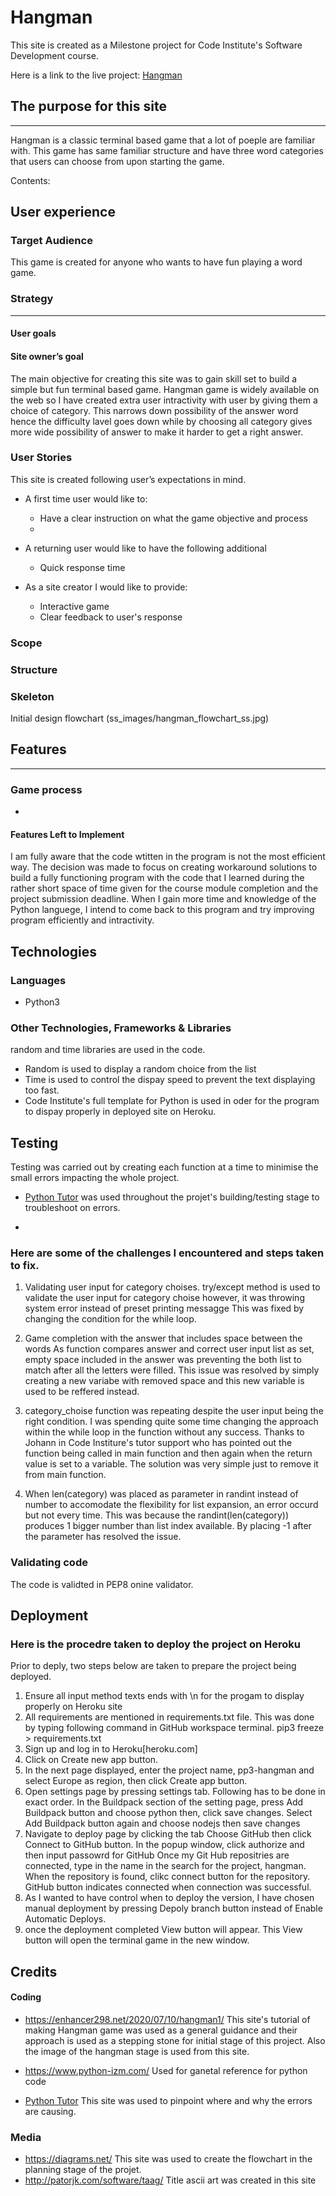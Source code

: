 
# Hangman


This site is created as a Milestone project for Code Institute's Software Development course.

Here is a link to the live project: [Hangman](https://https://pp3-hangman.herokuapp.com/)


## The purpose for this site 
---
Hangman is a classic terminal based game that a lot of poeple are familiar with.
This game has same familiar structure and have three word categories that users can choose from upon starting the game.




Contents:


## User experience

### Target Audience

This game is created for anyone who wants to have fun playing a word game.


###  Strategy 
---

####  User goals 


####  Site owner’s goal 

The main objective for creating this site was to gain skill set to build a simple but fun terminal based game. 
Hangman game is widely available on the web so I have created extra user intractivity with user by giving them a choice of category. This narrows down possibility of the answer word hence the difficulty lavel goes down while by choosing all category gives more wide possibility of answer to make it harder to get a right answer.

###  User Stories 

This site is created following user’s expectations in mind.

* A first time user would like to:
    * Have a clear instruction on what the game objective and process
    * 


* A returning user would like to have the following additional 
   * Quick response time

* As a site creator I would like to provide:
  * Interactive game 
  * Clear feedback to user's response


###  Scope 


###  Structure 



###  Skeleton 

Initial design flowchart (ss_images/hangman_flowchart_ss.jpg)



##  Features 
---




###  Game process 

* 

#### Features Left to Implement

I am fully aware that the code wtitten in the program is not the most efficient way. The decision was made to focus on creating workaround solutions to build a fully functioning program with the code that I learned during the rather short space of time given for the course module completion and the project submission deadline.
When I gain more time and knowledge of the Python languege, I intend to come back to this program and try improving program efficiently and intractivity. 


##  Technologies 

###  Languages 

 * Python3

###  Other Technologies, Frameworks & Libraries 
random and time libraries are used in the code.
* Random is used to display a random choice from the list
* Time is used to control the dispay speed to prevent the text displaying too fast.
* Code Institute's full template for Python is used in oder for the program to dispay properly in deployed site on Heroku.

 
 
##  Testing 
Testing was carried out by creating each function at a time to minimise the small errors impacting the whole project.
* [Python Tutor](http://pythontutor.com/visualize.html#mode=edit) was used throughout the projet's building/testing stage to troubleshoot on errors.

*


### Here are some of the challenges I encountered and steps taken to fix.

1. Validating user input for category choises.
  try/except method is used to validate the user input for category choise however, it was throwing system error instead of preset printing messagge 
  This was fixed by changing the condition for the while loop.


2. Game completion with the answer that includes space between the words
  As function compares answer and correct user input list as set, empty space included in the answer was preventing the both list to match after all the letters were filled. 
  This issue was resolved by simply creating a new variabe with removed space and this new variable is used to be reffered instead.

3. category_choise function was repeating despite the user input being the right condition. 
I was spending quite some time changing the approach within the while loop in the function without any success.
 Thanks to Johann in Code Institure's tutor support who has pointed out the function being called in main function and then again when the return value is set to a variable. The solution was very simple just to remove it from main function.

4. When len(category) was placed as parameter in randint instead of number to accomodate the flexibility for list expansion, an error occurd but not every time. This was because the randint(len(category)) produces 1 bigger number than list index available. By placing -1 after the parameter has resolved the issue.

###  Validating code 

The code is validted in PEP8 onine validator.

##  Deployment 
### Here is the procedre taken to deploy the project on Heroku

Prior to deply, two steps below are taken to prepare the project being deployed.
1. Ensure all input method texts ends with \n for the progam to display properly on Heroku site
2. All requirements are mentioned in requirements.txt file. This was done by typing following command in GitHub workspace terminal.
  pip3 freeze > requirements.txt
3. Sign up and log in to Heroku[heroku.com]
4. Click on Create new app button. 
5. In the next page displayed, enter the project name, pp3-hangman and select Europe as region, then click Create app button.
6. Open settings page by pressing settings tab. Following has to be done in exact order.
   In the Buildpack section of the setting page, press Add Buildpack button and choose python then, click save changes.
   Select Add Buildpack button again and choose nodejs then save changes
7. Navigate to deploy page by clicking the tab
   Choose GitHub then click Connect to GitHub button.
   In the popup window, click authorize and then input passowrd for GitHub
   Once my Git Hub repositries are connected, type in the name in the search for the project, hangman.
   When the repository is found, clikc connect button for the repository.
   GitHub button indicates connected when connection was successful.
8. As I wanted to have control when to deploy the version, I have chosen manual deployment by pressing Depoly branch button instead of Enable Automatic Deploys. 
9. once the deployment completed View button will appear. This View button will open the terminal game in the new window.

##  Credits 

####  Coding 

* https://enhancer298.net/2020/07/10/hangman1/    This site's tutorial of making Hangman game was used as a general guidance and their approach is used as a stepping stone for initial stage of this project. Also the image of the hangman stage is used from this site.

* https://www.python-izm.com/   Used for ganetal reference for python code

* [Python Tutor](http://pythontutor.com/visualize.html#mode=edit) This site was used to pinpoint where and why the errors are causing.



###  Media 

* https://diagrams.net/       This site was used to create the flowchart in the planning stage of the projet. 
* http://patorjk.com/software/taag/   Title ascii art was created in this site




